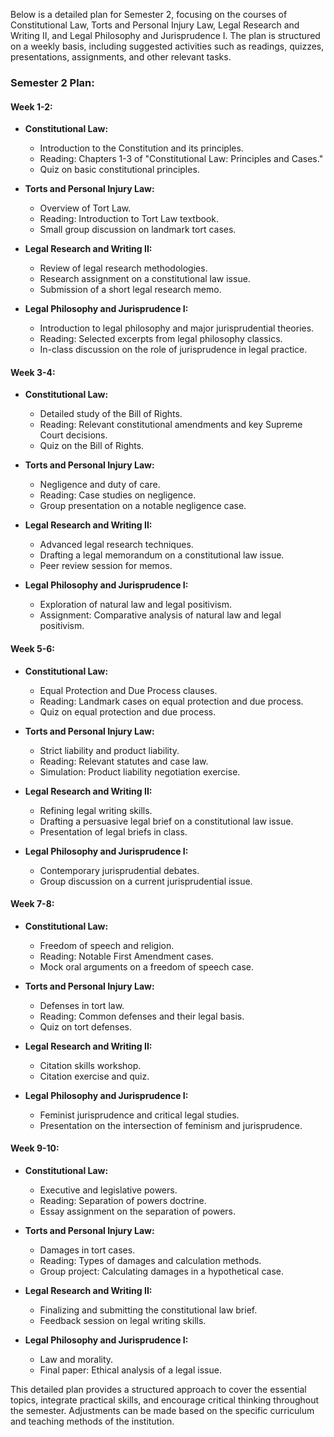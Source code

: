 Below is a detailed plan for Semester 2, focusing on the courses of Constitutional Law, Torts and Personal Injury Law, Legal Research and Writing II, and Legal Philosophy and Jurisprudence I. The plan is structured on a weekly basis, including suggested activities such as readings, quizzes, presentations, assignments, and other relevant tasks.

### Semester 2 Plan:

#### Week 1-2:
- **Constitutional Law:**
  - Introduction to the Constitution and its principles.
  - Reading: Chapters 1-3 of "Constitutional Law: Principles and Cases."
  - Quiz on basic constitutional principles.

- **Torts and Personal Injury Law:**
  - Overview of Tort Law.
  - Reading: Introduction to Tort Law textbook.
  - Small group discussion on landmark tort cases.

- **Legal Research and Writing II:**
  - Review of legal research methodologies.
  - Research assignment on a constitutional law issue.
  - Submission of a short legal research memo.

- **Legal Philosophy and Jurisprudence I:**
  - Introduction to legal philosophy and major jurisprudential theories.
  - Reading: Selected excerpts from legal philosophy classics.
  - In-class discussion on the role of jurisprudence in legal practice.

#### Week 3-4:
- **Constitutional Law:**
  - Detailed study of the Bill of Rights.
  - Reading: Relevant constitutional amendments and key Supreme Court decisions.
  - Quiz on the Bill of Rights.

- **Torts and Personal Injury Law:**
  - Negligence and duty of care.
  - Reading: Case studies on negligence.
  - Group presentation on a notable negligence case.

- **Legal Research and Writing II:**
  - Advanced legal research techniques.
  - Drafting a legal memorandum on a constitutional law issue.
  - Peer review session for memos.

- **Legal Philosophy and Jurisprudence I:**
  - Exploration of natural law and legal positivism.
  - Assignment: Comparative analysis of natural law and legal positivism.

#### Week 5-6:
- **Constitutional Law:**
  - Equal Protection and Due Process clauses.
  - Reading: Landmark cases on equal protection and due process.
  - Quiz on equal protection and due process.

- **Torts and Personal Injury Law:**
  - Strict liability and product liability.
  - Reading: Relevant statutes and case law.
  - Simulation: Product liability negotiation exercise.

- **Legal Research and Writing II:**
  - Refining legal writing skills.
  - Drafting a persuasive legal brief on a constitutional law issue.
  - Presentation of legal briefs in class.

- **Legal Philosophy and Jurisprudence I:**
  - Contemporary jurisprudential debates.
  - Group discussion on a current jurisprudential issue.

#### Week 7-8:
- **Constitutional Law:**
  - Freedom of speech and religion.
  - Reading: Notable First Amendment cases.
  - Mock oral arguments on a freedom of speech case.

- **Torts and Personal Injury Law:**
  - Defenses in tort law.
  - Reading: Common defenses and their legal basis.
  - Quiz on tort defenses.

- **Legal Research and Writing II:**
  - Citation skills workshop.
  - Citation exercise and quiz.

- **Legal Philosophy and Jurisprudence I:**
  - Feminist jurisprudence and critical legal studies.
  - Presentation on the intersection of feminism and jurisprudence.

#### Week 9-10:
- **Constitutional Law:**
  - Executive and legislative powers.
  - Reading: Separation of powers doctrine.
  - Essay assignment on the separation of powers.

- **Torts and Personal Injury Law:**
  - Damages in tort cases.
  - Reading: Types of damages and calculation methods.
  - Group project: Calculating damages in a hypothetical case.

- **Legal Research and Writing II:**
  - Finalizing and submitting the constitutional law brief.
  - Feedback session on legal writing skills.

- **Legal Philosophy and Jurisprudence I:**
  - Law and morality.
  - Final paper: Ethical analysis of a legal issue.

This detailed plan provides a structured approach to cover the essential topics, integrate practical skills, and encourage critical thinking throughout the semester. Adjustments can be made based on the specific curriculum and teaching methods of the institution.
